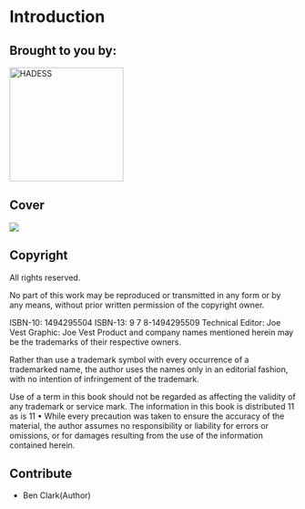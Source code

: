 # Introduction

## Brought to you by:

<img src="https://hadess.io/wp-content/uploads/2022/06/logo-white.png" alt="HADESS" width="200"/>


## Cover

![](.gitbook/assets/31ziabee9hl._sx322_bo1-204-203-200_.jpg)

## Copyright

All rights reserved.

 No part of this work may be reproduced or transmitted in any form or by any means, without prior written permission of the copyright owner.

 ISBN-10: 1494295504 ISBN-13: 9 7 8-1494295509 Technical Editor: Joe Vest Graphic: Joe Vest Product and company names mentioned herein may be the trademarks of their respective owners. 

Rather than use a trademark symbol with every occurrence of a trademarked name, the author uses the names only in an editorial fashion, with no intention of infringement of the trademark. 

Use of a term in this book should not be regarded as affecting the validity of any trademark or service mark. The information in this book is distributed 11 as is 11 • While every precaution was taken to ensure the accuracy of the material, the author assumes no responsibility or liability for errors or omissions, or for damages resulting from the use of the information contained herein.

## Contribute

* Ben Clark\(Author\)




